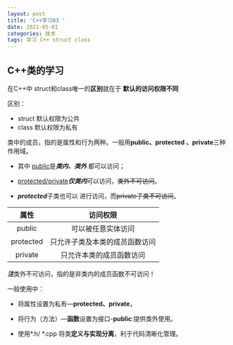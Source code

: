```yaml
---
layout: post
title: 'C++学习03 '
date: 2021-05-01
categories: 技术
tags: 学习 C++ struct class
---
```



## C++类的学习

在C++中 struct和class唯一的**区别**就在于 **默认的访问权限不同**

区别：

* struct 默认权限为公共
* class   默认权限为私有

类中的成员，指的是属性和行为两种。一般用**public、protected 、private**三种作用域。

- 其中 <u>public</u>是***类内、类外*** 都可以访问；

- <u>protected/private</u>***仅类内***可以访问，~~类外不可访问~~。

- ***protected***子类也可以 进行访问，而~~private子类不可访问~~。


|   属性    |            访问权限            |
| :-------: | :----------------------------: |
|  public   |       可以被任意实体访问       |
| protected | 只允许子类及本类的成员函数访问 |
|  private  |    只允许本类的成员函数访问    |

***注***类外不可访问，指的是非类内的成员函数不可访问！



一般使用中：

- 将属性设置为私有—**protected、private**，

- 将行为（方法）—**函数**设置为接口-**public**:提供类外使用。

- 使用*.h/ *.cpp 将类**定义与实现分离**，利于代码清晰化管理。

